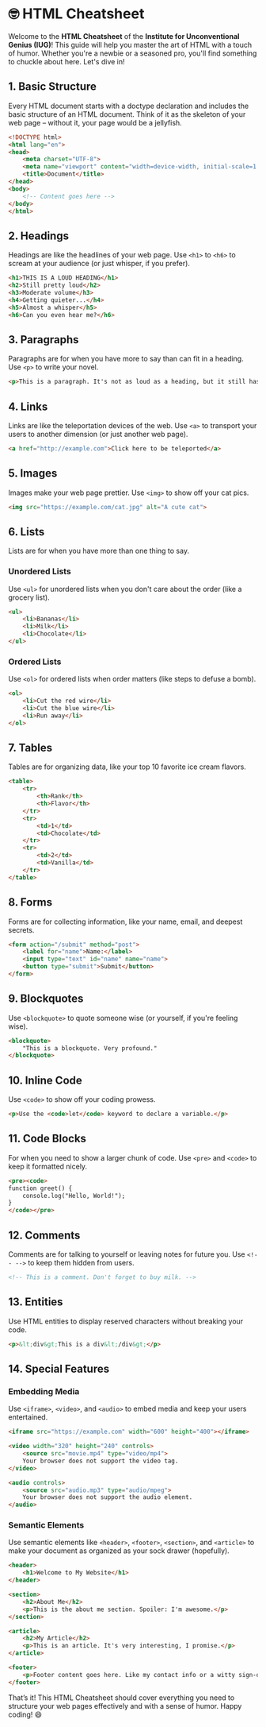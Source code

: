 # 🤓 HTML Cheatsheet

Welcome to the **HTML Cheatsheet** of the **Institute for Unconventional Genius (IUG)**! This guide will help you master the art of HTML with a touch of humor. Whether you're a newbie or a seasoned pro, you'll find something to chuckle about here. Let's dive in!

## 1. Basic Structure

Every HTML document starts with a doctype declaration and includes the basic structure of an HTML document. Think of it as the skeleton of your web page – without it, your page would be a jellyfish.

```html
<!DOCTYPE html>
<html lang="en">
<head>
    <meta charset="UTF-8">
    <meta name="viewport" content="width=device-width, initial-scale=1.0">
    <title>Document</title>
</head>
<body>
    <!-- Content goes here -->
</body>
</html>
```

## 2. Headings

Headings are like the headlines of your web page. Use `<h1>` to `<h6>` to scream at your audience (or just whisper, if you prefer).

```html
<h1>THIS IS A LOUD HEADING</h1>
<h2>Still pretty loud</h2>
<h3>Moderate volume</h3>
<h4>Getting quieter...</h4>
<h5>Almost a whisper</h5>
<h6>Can you even hear me?</h6>
```

## 3. Paragraphs

Paragraphs are for when you have more to say than can fit in a heading. Use `<p>` to write your novel.

```html
<p>This is a paragraph. It's not as loud as a heading, but it still has a lot to say.</p>
```

## 4. Links

Links are like the teleportation devices of the web. Use `<a>` to transport your users to another dimension (or just another web page).

```html
<a href="http://example.com">Click here to be teleported</a>
```

## 5. Images

Images make your web page prettier. Use `<img>` to show off your cat pics.

```html
<img src="https://example.com/cat.jpg" alt="A cute cat">
```

## 6. Lists

Lists are for when you have more than one thing to say. 

### Unordered Lists

Use `<ul>` for unordered lists when you don't care about the order (like a grocery list).

```html
<ul>
    <li>Bananas</li>
    <li>Milk</li>
    <li>Chocolate</li>
</ul>
```

### Ordered Lists

Use `<ol>` for ordered lists when order matters (like steps to defuse a bomb).

```html
<ol>
    <li>Cut the red wire</li>
    <li>Cut the blue wire</li>
    <li>Run away</li>
</ol>
```

## 7. Tables

Tables are for organizing data, like your top 10 favorite ice cream flavors.

```html
<table>
    <tr>
        <th>Rank</th>
        <th>Flavor</th>
    </tr>
    <tr>
        <td>1</td>
        <td>Chocolate</td>
    </tr>
    <tr>
        <td>2</td>
        <td>Vanilla</td>
    </tr>
</table>
```

## 8. Forms

Forms are for collecting information, like your name, email, and deepest secrets.

```html
<form action="/submit" method="post">
    <label for="name">Name:</label>
    <input type="text" id="name" name="name">
    <button type="submit">Submit</button>
</form>
```

## 9. Blockquotes

Use `<blockquote>` to quote someone wise (or yourself, if you're feeling wise).

```html
<blockquote>
    "This is a blockquote. Very profound."
</blockquote>
```

## 10. Inline Code

Use `<code>` to show off your coding prowess.

```html
<p>Use the <code>let</code> keyword to declare a variable.</p>
```

## 11. Code Blocks

For when you need to show a larger chunk of code. Use `<pre>` and `<code>` to keep it formatted nicely.

```html
<pre><code>
function greet() {
    console.log("Hello, World!");
}
</code></pre>
```

## 12. Comments

Comments are for talking to yourself or leaving notes for future you. Use `<!-- -->` to keep them hidden from users.

```html
<!-- This is a comment. Don't forget to buy milk. -->
```

## 13. Entities

Use HTML entities to display reserved characters without breaking your code.

```html
<p>&lt;div&gt;This is a div&lt;/div&gt;</p>
```

## 14. Special Features

### Embedding Media

Use `<iframe>`, `<video>`, and `<audio>` to embed media and keep your users entertained.

```html
<iframe src="https://example.com" width="600" height="400"></iframe>

<video width="320" height="240" controls>
    <source src="movie.mp4" type="video/mp4">
    Your browser does not support the video tag.
</video>

<audio controls>
    <source src="audio.mp3" type="audio/mpeg">
    Your browser does not support the audio element.
</audio>
```

### Semantic Elements

Use semantic elements like `<header>`, `<footer>`, `<section>`, and `<article>` to make your document as organized as your sock drawer (hopefully).

```html
<header>
    <h1>Welcome to My Website</h1>
</header>

<section>
    <h2>About Me</h2>
    <p>This is the about me section. Spoiler: I'm awesome.</p>
</section>

<article>
    <h2>My Article</h2>
    <p>This is an article. It's very interesting, I promise.</p>
</article>

<footer>
    <p>Footer content goes here. Like my contact info or a witty sign-off.</p>
</footer>
```

That’s it! This HTML Cheatsheet should cover everything you need to structure your web pages effectively and with a sense of humor. Happy coding! 😄

